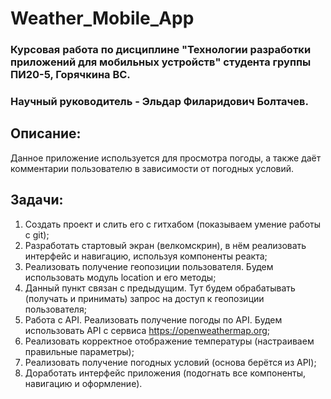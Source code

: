 # Weather_Mobile_App
### Курсовая работа по дисциплине "Технологии разработки приложений для мобильных устройств" студента группы ПИ20-5, Горячкина ВС. 

### Научный руководитель - Эльдар Филаридович Болтачев. 

## Описание:

Данное приложение используется для просмотра погоды, а также даёт комментарии пользователю в зависимости от погодных условий.

## Задачи:

1.	Создать проект и слить его с гитхабом (показываем умение работы с git);
2.	Разработать стартовый экран (велкомскрин), в нём реализовать интерфейс и навигацию, используя компоненты реакта;
3.	Реализовать получение геопозиции пользователя. Будем использовать модуль location и его методы;
4.	Данный пункт связан с предыдущим. Тут будем обрабатывать (получать и принимать) запрос на доступ к геопозиции пользователя;
5.	Работа с API. Реализовать получение погоды по API. Будем использовать API с сервиса https://openweathermap.org;
6.	Реализовать корректное отображение температуры (настраиваем правильные параметры);
7.	Реализовать получение погодных условий (основа берётся из API);
8.	Доработать интерфейс приложения (подогнать все компоненты, навигацию и оформление).
